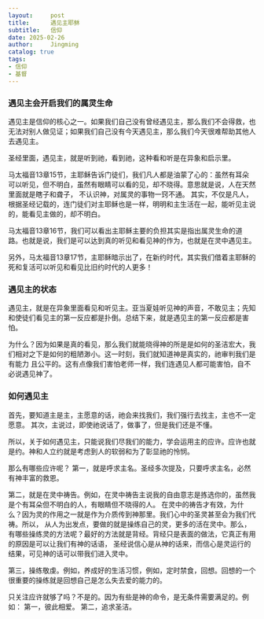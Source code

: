 ```yaml
---
layout:     post
title:      遇见主耶稣
subtitle:   信仰
date: 2025-02-26
author:     Jingming
catalog: true
tags: 
- 信仰
- 基督
---
```


### 遇见主会开启我们的属灵生命

遇见主是信仰的核心之一。如果我们自己没有曾经遇见主，那么我们不会得救，也无法对别人做见证；如果我们自己没有今天遇见主，那么我们今天很难帮助其他人去遇见主。

圣经里面，遇见主，就是听到祂，看到祂，这种看和听是在异象和启示里。 

马太福音13章15节，主耶稣告诉门徒们，我们凡人都是油蒙了心的：虽然有耳朵可以听见，但不明白，虽然有眼睛可以看的见，却不晓得。意思就是说，人在天然里面就是瞎子和聋子，
不认识神，对属灵的事物一窍不通。
其实，不仅是凡人，根据圣经记载的，连门徒们对主耶稣也是一样，明明和主生活在一起，能听见主说的，能看见主做的，却不明白。

马太福音13章16节，我们可以看出主耶稣主要的负担其实是指出属灵生命的道路。也就是说，我们是可以达到真的听见和看见神的作为，也就是在灵中遇见主。

另外，马太福音13章17节，主耶稣暗示出了，在新约时代，其实我们借着主耶稣的死和复活可以听见和看见比旧约时代的人更多！

### 遇见主的状态

遇见主，就是在异象里面看见和听见主。亚当夏娃听见神的声音，不敢见主；先知和使徒们看见主的第一反应都是扑倒。总结下来，就是遇见主的第一反应都是害怕。

为什么？因为如果是真的看见，那么我们就能晓得神的所是是如何的圣洁宏大，我们相对之下是如何的粗陋渺小。这一时刻，我们就知道神是真实的，祂审判我们是有能力
且公平的。这有点像我们害怕老师一样，我们连遇见人都可能害怕，自不必说遇见神了。

### 如何遇见主

首先，要知道主是主，主愿意的话，祂会来找我们，我们强行去找主，主也不一定愿意。
其次，主说过，即使祂说话了，做事了，但是我们还是不懂。

所以，关于如何遇见主，只能说我们尽我们的能力，学会运用主的应许。应许也就是约。神和人立约就是考虑到人的软弱和为了彰显祂的怜悯。

那么有哪些应许呢？
第一，就是呼求主名。圣经多次提及，只要呼求主名，必然有神丰富的救恩。

第二，就是在灵中祷告。例如，在灵中祷告主说我的自由意志是拣选你的，虽然我是个有耳朵但不明白的人，有眼睛但不晓得的人。
在灵中的祷告才有效，为什么？因为灵的作用之一就是作为介质传到神那里。我们心中的圣灵甚至会为我们代祷。所以，
从人为出发点，要做的就是操练自己的灵，更多的活在灵中。那么，有哪些操练灵的方法呢？最好的方法就是背经。背经只是表面的做法，它真正有用的原因是可以让我们有神的话语，
圣经说信心是从神的话来，而信心是灵运行的结果，可见神的话可以带我们进入灵中。

第三，操练敬虔。例如，养成好的生活习惯，例如，定时禁食，回想。回想的一个很重要的操练就是回想自己是怎么失去爱的能力的。

只关注应许就够了吗？不是的。因为有些是神的命令，是无条件需要满足的。例如：
第一，彼此相爱。
第二，追求圣洁。

